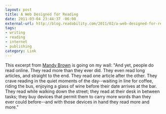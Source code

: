 ```yaml
--- 
layout: post
title: A Web Designed for Reading
date: 2011-03-04 23:44:37 -06:00
external-url: http://blog.readability.com/2011/02/a-web-designed-for-reading/
tags:
- writing
- reading
- internet
- publishing
category: Link
---
```

This excerpt from <a href="http://blog.readability.com/2011/02/a-web-designed-for-reading/">Mandy Brown</a> is going on my wall: "And yet, people do read online. They read more than they ever did. They even read long articles, and straight to the end. They read one article after the other. They crave reading in the quiet moments of the day--waiting in line for coffee, riding the bus, enjoying a glass of wine before their date arrives at the bar. They read while walking down the street; they read at their desk in between tasks; they buy devices that permit them to carry more words than they ever could before--and with those devices in hand they read more and more."
